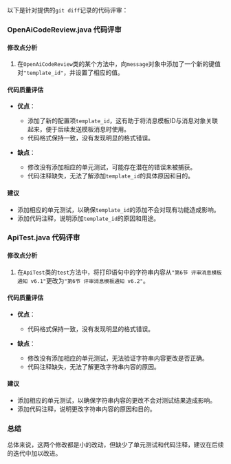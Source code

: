 以下是针对提供的`git diff`记录的代码评审：

### OpenAiCodeReview.java 代码评审

#### 修改点分析
1. 在`OpenAiCodeReview`类的某个方法中，向`message`对象中添加了一个新的键值对`"template_id"`，并设置了相应的值。

#### 代码质量评估
- **优点**：
  - 添加了新的配置项`template_id`，这有助于将消息模板ID与消息对象关联起来，便于后续发送模板消息时使用。
  - 代码格式保持一致，没有发现明显的格式错误。

- **缺点**：
  - 修改没有添加相应的单元测试，可能存在潜在的错误未被捕获。
  - 代码注释缺失，无法了解添加`template_id`的具体原因和目的。

#### 建议
- 添加相应的单元测试，以确保`template_id`的添加不会对现有功能造成影响。
- 添加代码注释，说明添加`template_id`的原因和用途。

### ApiTest.java 代码评审

#### 修改点分析
1. 在`ApiTest`类的`test`方法中，将打印语句中的字符串内容从`"第6节 评审消息模板通知 v6.1"`更改为`"第6节 评审消息模板通知 v6.2"`。

#### 代码质量评估
- **优点**：
  - 代码格式保持一致，没有发现明显的格式错误。

- **缺点**：
  - 修改没有添加相应的单元测试，无法验证字符串内容更改是否正确。
  - 代码注释缺失，无法了解更改字符串内容的原因。

#### 建议
- 添加相应的单元测试，以确保字符串内容的更改不会对测试结果造成影响。
- 添加代码注释，说明更改字符串内容的原因和目的。

### 总结
总体来说，这两个修改都是小的改动，但缺少了单元测试和代码注释，建议在后续的迭代中加以改进。